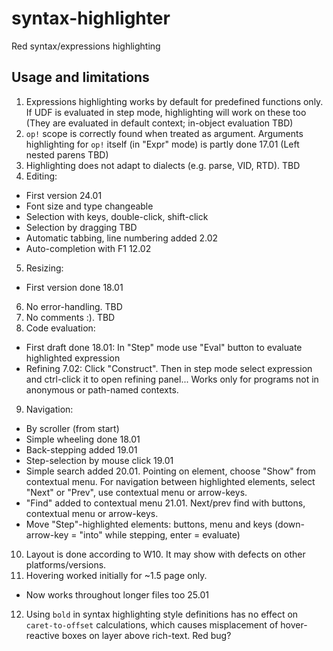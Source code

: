 # syntax-highlighter
Red syntax/expressions highlighting

## Usage and limitations
1. Expressions highlighting works by default for predefined functions only. If UDF is evaluated in step mode, highlighting will work on these too (They are evaluated in default context; in-object evaluation TBD)
2. `op!` scope is correctly found when treated as argument. Arguments highlighting for `op!` itself (in "Expr" mode) is partly done 17.01 (Left nested parens TBD)
3. Highlighting does not adapt to dialects (e.g. parse, VID, RTD). TBD
4. Editing:
  - First version 24.01
  - Font size and type changeable
  - Selection with keys, double-click, shift-click
  - Selection by dragging TBD
  - Automatic tabbing, line numbering added 2.02
  - Auto-completion with F1 12.02
5. Resizing:
  - First version done 18.01
6. No error-handling. TBD
7. No comments :). TBD
8. Code evaluation: 
  - First draft done 18.01: In "Step" mode use "Eval" button to evaluate highlighted expression
  - Refining 7.02: Click "Construct". Then in step mode select expression and ctrl-click it to open refining panel... Works only for programs not in anonymous or path-named contexts.
9. Navigation:
  - By scroller (from start)
  - Simple wheeling done 18.01
  - Back-stepping added 19.01
  - Step-selection by mouse click 19.01
  - Simple search added 20.01. Pointing on element, choose "Show" from contextual menu. For navigation between highlighted elements, select "Next" or "Prev", use contextual menu or arrow-keys.
  - "Find" added to contextual menu 21.01. Next/prev find with buttons, contextual menu or arrow-keys.
  - Move "Step"-highlighted elements: buttons, menu and keys (down-arrow-key = "into" while stepping, enter = evaluate) 
10. Layout is done according to W10. It may show with defects on other platforms/versions.
11. Hovering worked initially for ~1.5 page only.
  - Now works throughout longer files too 25.01
12. Using `bold` in syntax highlighting style definitions has no effect on `caret-to-offset` calculations, which causes misplacement of hover-reactive boxes on layer above rich-text. Red bug?
